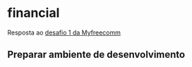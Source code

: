 # financial

Resposta ao [desafio 1 da Myfreecomm](https://github.com/myfreecomm/desafio-programacao-1)

## Preparar ambiente de desenvolvimento

